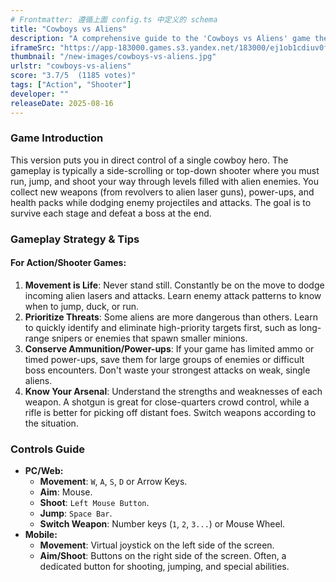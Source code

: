 ```yaml
---
# Frontmatter: 遵循上面 config.ts 中定义的 schema
title: "Cowboys vs Aliens"
description: "A comprehensive guide to the 'Cowboys vs Aliens' game theme. Learn the common gameplay types (tower defense, action shooter), strategies, controls, and tips for defending the Wild West from alien invaders."
iframeSrc: "https://app-183000.games.s3.yandex.net/183000/ej1ob1cdiuv0fq3vw88l1k7pakdngmk7/index.html"
thumbnail: "/new-images/cowboys-vs-aliens.jpg"
urlstr: "cowboys-vs-aliens"
score: "3.7/5  (1185 votes)"
tags: ["Action", "Shooter"]
developer: ""
releaseDate: 2025-08-16
---
```






### **Game Introduction**

This version puts you in direct control of a single cowboy hero. The gameplay is typically a side-scrolling or top-down shooter where you must run, jump, and shoot your way through levels filled with alien enemies. You collect new weapons (from revolvers to alien laser guns), power-ups, and health packs while dodging enemy projectiles and attacks. The goal is to survive each stage and defeat a boss at the end.

### **Gameplay Strategy & Tips**

#### **For Action/Shooter Games:**

1.  **Movement is Life**: Never stand still. Constantly be on the move to dodge incoming alien lasers and attacks. Learn enemy attack patterns to know when to jump, duck, or run.
2.  **Prioritize Threats**: Some aliens are more dangerous than others. Learn to quickly identify and eliminate high-priority targets first, such as long-range snipers or enemies that spawn smaller minions.
3.  **Conserve Ammunition/Power-ups**: If your game has limited ammo or timed power-ups, save them for large groups of enemies or difficult boss encounters. Don't waste your strongest attacks on weak, single aliens.
4.  **Know Your Arsenal**: Understand the strengths and weaknesses of each weapon. A shotgun is great for close-quarters crowd control, while a rifle is better for picking off distant foes. Switch weapons according to the situation.

### **Controls Guide**

*   **PC/Web:**
    *   **Movement**: `W`, `A`, `S`, `D` or Arrow Keys.
    *   **Aim**: Mouse.
    *   **Shoot**: `Left Mouse Button`.
    *   **Jump**: `Space Bar`.
    *   **Switch Weapon**: Number keys (`1`, `2`, `3...`) or Mouse Wheel.
*   **Mobile:**
    *   **Movement**: Virtual joystick on the left side of the screen.
    *   **Aim/Shoot**: Buttons on the right side of the screen. Often, a dedicated button for shooting, jumping, and special abilities.


